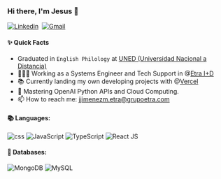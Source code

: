 ### Hi there, I'm Jesus 👋

[![Linkedin](https://img.shields.io/badge/-LinkedIn-blue?style=flat&logo=Linkedin&logoColor=white&link=https://es.linkedin.com/in/boralbgra/)](https://es.linkedin.com/in/jesjimor/)&nbsp;
[![Gmail](https://img.shields.io/badge/-Gmail-c14438?style=flat&logo=Gmail&logoColor=white&link=mailto:jesusjimenez.email@gmail.com)](mailto:jesusjimenez.email@gmail.com)&nbsp;

#### ✨ Quick Facts
- Graduated in `English Philology` at [UNED (Universidad Nacional a Distancia)](http://www.uned.es/)
- 👨🏽‍💻 Working as a Systems Engineer and Tech Support in @[Etra I+D](https://www.grupoetra.com/)
- 📚 Currently landing my own developing projects with @[Vercel](https://vercel.com/)
- 🌱 Mastering OpenAI Python APIs and Cloud Computing.
- 📫 How to reach me: jjimenezm.etra@grupoetra.com

#### 📚 Languages:

![css](https://img.shields.io/badge/-css-black?style=flat-square&logo=css)
![JavaScript](https://img.shields.io/badge/-JavaScript-black?style=flat-square&logo=javascript)
![TypeScript](https://img.shields.io/badge/-TypeScript-black?style=flat-square&logo=typeScript)
![React JS](https://img.shields.io/badge/-React-black?style=flat-square&logo=React)

#### 💾 Databases:
![MongoDB](https://img.shields.io/badge/-Mongodb-black?style=flat-square&logo=mongodb)
![MySQL](https://img.shields.io/badge/-MySQL-black?style=flat-square&logo=mysql)

<!--
**yisusworldwide/yisusworldwide** is a ✨ _special_ ✨ repository because its `README.md` (this file) appears on your GitHub profile.

Here are some ideas to get you started:

- 🔭 I’m currently working on ...
- 🌱 I’m currently learning ...
- 👯 I’m looking to collaborate on ...
- 🤔 I’m looking for help with ...
- 💬 Ask me about ...
- 📫 How to reach me: ...
- ⚡ Fun fact: ...
-->
